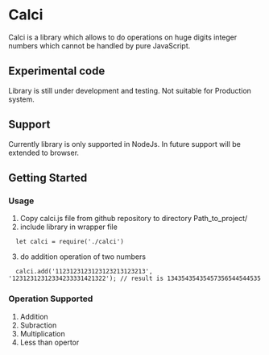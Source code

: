 # Calci

Calci is a library which allows to do operations on huge digits integer numbers which cannot be handled by pure JavaScript.

## Experimental code

Library is still under development and testing. Not suitable for Production system.

## Support

Currently library is only supported in NodeJs. In future support will be extended to browser.

## Getting Started

### Usage
1) Copy calci.js file from github repository to directory Path_to_project/
2) include library in wrapper file
```
  let calci = require('./calci')
```
3) do addition operation of two numbers
```
  calci.add('1123123123123123213123213', '12312312312334233331421322'); // result is 13435435435457356544544535
```

### Operation Supported
1) Addition
2) Subraction
3) Multiplication
4) Less than opertor
